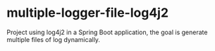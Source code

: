 # multiple-logger-file-log4j2

Project using log4j2 in a Spring Boot application, the goal is generate multiple files of log dynamically.
